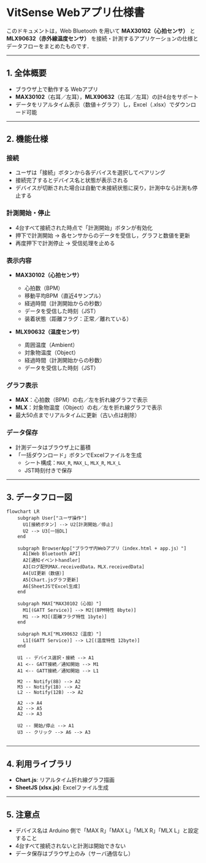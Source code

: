 # VitSense Webアプリ仕様書

このドキュメントは，Web Bluetooth を用いて **MAX30102（心拍センサ）** と **MLX90632（赤外線温度センサ）** を接続・計測するアプリケーションの仕様とデータフローをまとめたものです．

---

## 1. 全体概要
- ブラウザ上で動作する Webアプリ
- **MAX30102**（右耳／左耳），**MLX90632**（右耳／左耳）の計4台をサポート
- データをリアルタイム表示（数値＋グラフ）し，Excel（.xlsx）でダウンロード可能

---

## 2. 機能仕様

### 接続
- ユーザは「接続」ボタンから各デバイスを選択してペアリング
- 接続完了するとデバイス名と状態が表示される
- デバイスが切断された場合は自動で未接続状態に戻り，計測中なら計測も停止する

### 計測開始・停止
- 4台すべて接続された時点で「計測開始」ボタンが有効化
- 押下で計測開始 → 各センサからのデータを受信し，グラフと数値を更新
- 再度押下で計測停止 → 受信処理を止める

### 表示内容
- **MAX30102（心拍センサ）**
  - 心拍数（BPM）
  - 移動平均BPM（直近4サンプル）
  - 経過時間（計測開始からの秒数）
  - データを受信した時刻（JST）
  - 装着状態（距離フラグ：正常／離れている）

- **MLX90632（温度センサ）**
  - 周囲温度（Ambient）
  - 対象物温度（Object）
  - 経過時間（計測開始からの秒数）
  - データを受信した時刻（JST）

### グラフ表示
- **MAX**：心拍数（BPM）の右／左を折れ線グラフで表示
- **MLX**：対象物温度（Object）の右／左を折れ線グラフで表示
- 最大50点までリアルタイムに更新（古い点は削除）

### データ保存
- 計測データはブラウザ上に蓄積
- 「一括ダウンロード」ボタンでExcelファイルを生成
  - シート構成：`MAX_R`, `MAX_L`, `MLX_R`, `MLX_L`
  - JST時刻付きで保存

---

## 3. データフロー図

```mermaid
flowchart LR
    subgraph User["ユーザ操作"]
      U1[接続ボタン] --> U2[計測開始／停止]
      U2 --> U3[一括DL]
    end

    subgraph BrowserApp["ブラウザ内Webアプリ（index.html + app.js）"]
      A1[Web Bluetooth API] 
      A2[通知イベントhandler]
      A3[ログ配列MAX.receivedData，MLX.receivedData]
      A4[UI更新（数値）]
      A5[Chart.jsグラフ更新]
      A6[SheetJSでExcel生成]
    end

    subgraph MAX["MAX30102（心拍）"]
      M1[(GATT Service)] --> M2[(BPM特性 8byte)] 
      M1 --> M3[(距離フラグ特性 1byte)]
    end

    subgraph MLX["MLX90632（温度）"]
      L1[(GATT Service)] --> L2[(温度特性 12byte)]
    end

    U1 -- デバイス選択・接続 --> A1
    A1 <-- GATT接続／通知開始 --> M1
    A1 <-- GATT接続／通知開始 --> L1

    M2 -- Notify(8B) --> A2
    M3 -- Notify(1B) --> A2
    L2 -- Notify(12B) --> A2

    A2 --> A4
    A2 --> A5
    A2 --> A3

    U2 -- 開始/停止 --> A1
    U3 -- クリック --> A6 --> A3


```

---

## 4. 利用ライブラリ
- **Chart.js**: リアルタイム折れ線グラフ描画
- **SheetJS (xlsx.js)**: Excelファイル生成

---

## 5. 注意点
- デバイス名は Arduino 側で「MAX R」「MAX L」「MLX R」「MLX L」と設定すること
- 4台すべて接続されないと計測は開始できない
- データ保存はブラウザ上のみ（サーバ通信なし）

